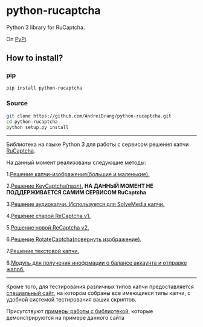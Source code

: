 # python-rucaptcha
Python 3 library for RuCaptcha.

On [PyPi](https://pypi.python.org/pypi/python-rucaptcha/0.9).

## How to install?

### pip

```bash
pip install python-rucaptcha
```


### Source
```bash
git clone https://github.com/AndreiDrang/python-rucaptcha.git
cd python-rucaptcha
python setup.py install
```
***

Библиотека на языке Python 3 для работы с сервисом решения капчи [RuCaptcha](https://rucaptcha.com/).

На данный момент реализованы следующие методы:

1.[Решение капчи-изображения(большие и маленькие).](https://github.com/AndreiDrang/python-rucaptcha/blob/master/python_rucaptcha/ImageCaptcha.py)

2.[Решение KeyCaptcha(пазл).](https://github.com/AndreiDrang/python-rucaptcha/blob/master/python_rucaptcha/KeyCaptcha.py) **НА ДАННЫЙ МОМЕНТ НЕ ПОДДЕРЖИВАЕТСЯ САМИМ СЕРВИСОМ RuCaptcha**

3.[Решение аудиокапчи. Используется для SolveMedia капчи.](https://github.com/AndreiDrang/python-rucaptcha/blob/master/python_rucaptcha/MediaCaptcha.py)

4.[Решение старой ReCaptcha v1.](https://github.com/AndreiDrang/python-rucaptcha/blob/master/python_rucaptcha/ReCaptchaV1.py)

5.[Решение новой ReCaptcha v2.](https://github.com/AndreiDrang/python-rucaptcha/blob/master/python_rucaptcha/ReCaptchaV2.py)

6.[Решение RotateCaptcha(повернуть изображение).](https://github.com/AndreiDrang/python-rucaptcha/blob/master/python_rucaptcha/RotateCaptcha.py)

7.[Решение текстовой капчи.](https://github.com/AndreiDrang/python-rucaptcha/blob/master/python_rucaptcha/TextCaptcha.py)

8.[Модуль для получения инофрмации о балансе аккаунта и отправке жалоб.](https://github.com/AndreiDrang/python-rucaptcha/blob/master/python_rucaptcha/RuCaptchaControl.py)
***
Кроме того, для тестирования различных типов капчи предоставляется [специальный сайт](http://85.255.8.26/), на котором собраны все имеющиеся типы капчи, с удобной системой тестирования ваших скриптов.

Присутствуют [примеры работы с библиотекой](https://github.com/AndreiDrang/python-rucaptcha/tree/master/CaptchaTester), которые демонстрируются на примере данного сайта

